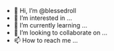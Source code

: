 - 👋 Hi, I’m @blessedroll
- 👀 I’m interested in ...
- 🌱 I’m currently learning ...
- 💞️ I’m looking to collaborate on ...
- 📫 How to reach me ...

<!---
blessedroll/blessedroll is a ✨ special ✨ repository because its `README.md` (this file) appears on your GitHub profile.
You can click the Preview link to take a look at your changes.
--->

